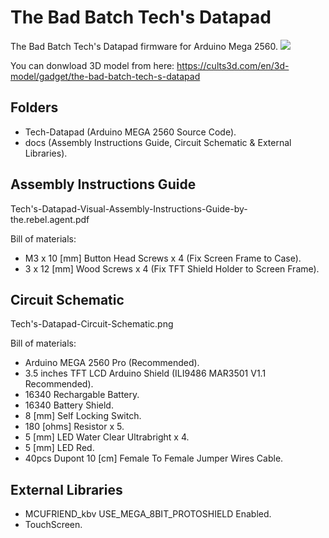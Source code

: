 # The Bad Batch Tech's Datapad
The Bad Batch Tech's Datapad firmware for Arduino Mega 2560.
[![](https://files.cults3d.com/uploaders/14083317/illustration-file/d00f1ca8-f2a7-4ee1-a8b8-2fb5ebc503c4/Tech.Datapad.MKV.5.png)](https://cults3d.com/en/3d-model/gadget/the-bad-batch-tech-s-datapad)

You can donwload 3D model from here:
https://cults3d.com/en/3d-model/gadget/the-bad-batch-tech-s-datapad

## Folders
- Tech-Datapad (Arduino MEGA 2560 Source Code).
- docs (Assembly Instructions Guide, Circuit Schematic & External Libraries).
## Assembly Instructions Guide
Tech's-Datapad-Visual-Assembly-Instructions-Guide-by-the.rebel.agent.pdf

Bill of materials:
- M3 x 10 [mm] Button Head Screws x 4 (Fix Screen Frame to Case).
- 3 x 12 [mm] Wood Screws x 4 (Fix TFT Shield Holder to Screen Frame).
## Circuit Schematic
Tech's-Datapad-Circuit-Schematic.png

Bill of materials:
- Arduino MEGA 2560 Pro (Recommended).
- 3.5 inches TFT LCD Arduino Shield (ILI9486 MAR3501 V1.1 Recommended).
- 16340 Rechargable Battery.
- 16340 Battery Shield.
- 8 [mm] Self Locking Switch.
- 180 [ohms] Resistor x 5.
- 5 [mm] LED Water Clear Ultrabright x 4.
- 5 [mm] LED Red.
- 40pcs Dupont 10 [cm] Female To Female Jumper Wires Cable.
## External Libraries
- MCUFRIEND_kbv USE_MEGA_8BIT_PROTOSHIELD Enabled.
- TouchScreen.

